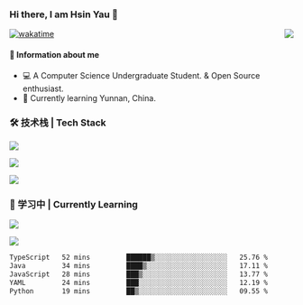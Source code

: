 ### Hi there, I am Hsin Yau 👋 
[![wakatime](https://wakatime.com/badge/user/893c8e97-1b52-4df0-9ce6-6d44e435d752.svg)](https://wakatime.com/@893c8e97-1b52-4df0-9ce6-6d44e435d752)
<img src="https://github-readme-stats.mrdulin.vercel.app/api?username=Hsinyau&count_private=true&show_icons=true&hide_border=true&icon_color=586069&title_color=0366d6" align="right">

#### 🎯 Information about me
- 💻 A Computer Science Undergraduate Student. & Open Source enthusiast.
- 🌱 Currently learning Yunnan, China.

### 🛠 技术栈 | Tech Stack
![](https://skillicons.dev/icons?i=html,css,js,ts,sass,jquery,bootstrap,vue&theme=light) 

![](https://skillicons.dev/icons?i=vite,nuxtjs,webpack,tailwindcss,windicss,nodejs,express,markdown&theme=light)

![](https://skillicons.dev/icons?i=mysql,mongodb,git,pug,vscode,idea,ps,figma&theme=light)

### 📖 学习中 | Currently Learning

![](https://skillicons.dev/icons?i=react,nextjs,svelte,nestjs,nginx,docker,rollupjs&theme=light)

<img src="https://github-readme-stats.vercel.app/api/top-langs?username=Hsinyau&show_icons=true&locale=en&layout=compact&hide=html&langs_count=10" />

<!--START_SECTION:waka-->

```txt
TypeScript   52 mins         ██████▒░░░░░░░░░░░░░░░░░░   25.76 %
Java         34 mins         ████▒░░░░░░░░░░░░░░░░░░░░   17.11 %
JavaScript   28 mins         ███▒░░░░░░░░░░░░░░░░░░░░░   13.77 %
YAML         24 mins         ███░░░░░░░░░░░░░░░░░░░░░░   12.19 %
Python       19 mins         ██▒░░░░░░░░░░░░░░░░░░░░░░   09.55 %
```

<!--END_SECTION:waka-->
